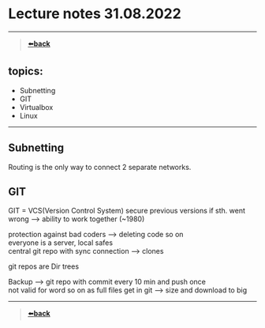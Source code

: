 # Lecture notes 31.08.2022

---
>[⬅️**back**](./README.md)

## topics:
- Subnetting
- GIT
- Virtualbox
- Linux

---

## Subnetting
Routing is the only way to connect 2 separate networks.  


## GIT
GIT = VCS(Version Control System)
secure previous versions if sth. went wrong --> ability to work together (~1980)

protection against bad coders --> deleting code so on  
everyone is a server, local safes  
central git repo with sync connection --> clones

git repos are Dir trees  

Backup --> git repo with commit every 10 min and push once  
not valid for word so on as full files get  in git --> size and download  to big  

---
>[⬅️**back**](./README.md)